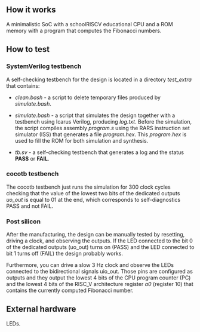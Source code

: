 <!---

This file is used to generate your project datasheet. Please fill in the information below and delete any unused
sections.

You can also include images in this folder and reference them in the markdown. Each image must be less than
512 kb in size, and the combined size of all images must be less than 1 MB.
-->

## How it works

A minimalistic SoC with a schoolRISCV educational CPU and a ROM memory with
a program that computes the Fibonacci numbers.

## How to test

### SystemVerilog testbench

A self-checking testbench for the design is located in a directory
*test_extra* that contains:

* *clean.bash* - a script to delete temporary files produced by *simulate.bash*.

* *simulate.bash* - a script that simulates the design together with a
  testbench using Icarus Verilog, producing *log.txt*. Before the
  simulation, the script compiles assembly *program.s* using the RARS
  instruction set simulator (ISS) that generates a file *program.hex*. This
  *program.hex* is used to fill the ROM for both simulation and synthesis.

* *tb.sv* - a self-checking testbench that generates a log and the status
  **PASS** or **FAIL**.

### cocotb testbench

The cocotb testbench just runs the simulation for 300 clock cycles checking
that the value of the lowest two bits of the dedicated outputs *uo_out* is
equal to 01 at the end, which corresponds to self-diagnostics PASS and not
FAIL.

### Post silicon

After the manufacturing, the design can be manually tested by resetting,
driving a clock, and observing the outputs. If the LED connected to the bit
0 of the dedicated outputs (uo_out) turns on (PASS) and the LED connected to
bit 1 turns off (FAIL) the design probably works.

Furthermore, you can drive a slow 3 Hz clock and observe the LEDs connected
to the bidirectional signals uio_out. Those pins are configured as outputs
and they output the lowest 4 bits of the CPU program counter (PC) and the
lowest 4 bits of the RISC_V architecture register *a0* (register 10) that
contains the currently computed Fibonacci number.

## External hardware

LEDs.
